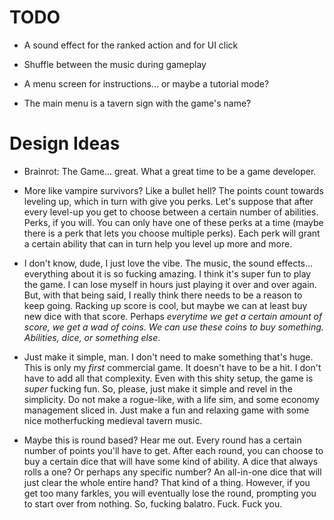 # TODO 

- A sound effect for the ranked action and for UI click
- Shuffle between the music during gameplay

- A menu screen for instructions... or maybe a tutorial mode? 
- The main menu is a tavern sign with the game's name?

# Design Ideas

- Brainrot: The Game... great. What a great time to be a game developer. 

- More like vampire survivors? Like a bullet hell? The points count towards leveling up, which in turn with give you perks. Let's suppose that after every level-up you get to choose between a certain number of abilities. Perks, if you will. You can only have one of these perks at a time (maybe there is a perk that lets you choose multiple perks). Each perk will grant a certain ability that can in turn help you level up more and more. 

- I don't know, dude, I just love the vibe. The music, the sound effects... everything about it is so fucking amazing. I think it's super fun to play the game. I can lose myself in hours just playing it over and over again. But, with that being said, I really think there needs to be a reason to keep going. Racking up score is cool, but maybe we can at least buy new dice with that score. Perhaps _everytime we get a certain amount of score, we get a wad of coins. We can use these coins to buy something. Abilities, dice, or something else_. 

- Just make it simple, man. I don't need to make something that's huge. This is only my _first_ commercial game. It doesn't have to be a hit. I don't have to add all that complexity. Even with this shity setup, the game is _super_ fucking fun. So, please, just make it simple and revel in the simplicity. Do not make a rogue-like, with a life sim, and some economy management sliced in. Just make a fun and relaxing game with some nice motherfucking medieval tavern music.

- Maybe this is round based? Hear me out. Every round has a certain number of points you'll have to get. After each round, you can choose to buy a certain dice that will have some kind of ability. A dice that always rolls a one? Or perhaps any specific number? An all-in-one dice that will just clear the whole entire hand? That kind of a thing. However, if you get too many farkles, you will eventually lose the round, prompting you to start over from nothing. So, fucking balatro. Fuck. Fuck you.
